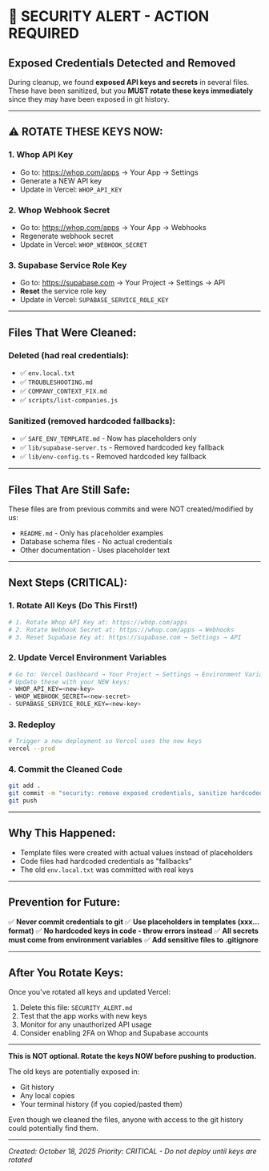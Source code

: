 # 🚨 SECURITY ALERT - ACTION REQUIRED

## Exposed Credentials Detected and Removed

During cleanup, we found **exposed API keys and secrets** in several files. These have been sanitized, but you **MUST rotate these keys immediately** since they may have been exposed in git history.

---

## ⚠️ ROTATE THESE KEYS NOW:

### 1. **Whop API Key**
- Go to: https://whop.com/apps → Your App → Settings
- Generate a NEW API key
- Update in Vercel: `WHOP_API_KEY`

### 2. **Whop Webhook Secret** 
- Go to: https://whop.com/apps → Your App → Webhooks
- Regenerate webhook secret
- Update in Vercel: `WHOP_WEBHOOK_SECRET`

### 3. **Supabase Service Role Key**
- Go to: https://supabase.com → Your Project → Settings → API
- **Reset** the service role key
- Update in Vercel: `SUPABASE_SERVICE_ROLE_KEY`

---

## Files That Were Cleaned:

### Deleted (had real credentials):
- ✅ `env.local.txt`
- ✅ `TROUBLESHOOTING.md`
- ✅ `COMPANY_CONTEXT_FIX.md`
- ✅ `scripts/list-companies.js`

### Sanitized (removed hardcoded fallbacks):
- ✅ `SAFE_ENV_TEMPLATE.md` - Now has placeholders only
- ✅ `lib/supabase-server.ts` - Removed hardcoded key fallback
- ✅ `lib/env-config.ts` - Removed hardcoded key fallback

---

## Files That Are Still Safe:

These files are from previous commits and were NOT created/modified by us:
- `README.md` - Only has placeholder examples
- Database schema files - No actual credentials
- Other documentation - Uses placeholder text

---

## Next Steps (CRITICAL):

### 1. Rotate All Keys (Do This First!)
```bash
# 1. Rotate Whop API Key at: https://whop.com/apps
# 2. Rotate Webhook Secret at: https://whop.com/apps → Webhooks
# 3. Reset Supabase Key at: https://supabase.com → Settings → API
```

### 2. Update Vercel Environment Variables
```bash
# Go to: Vercel Dashboard → Your Project → Settings → Environment Variables
# Update these with your NEW keys:
- WHOP_API_KEY=<new-key>
- WHOP_WEBHOOK_SECRET=<new-secret>  
- SUPABASE_SERVICE_ROLE_KEY=<new-key>
```

### 3. Redeploy
```bash
# Trigger a new deployment so Vercel uses the new keys
vercel --prod
```

### 4. Commit the Cleaned Code
```bash
git add .
git commit -m "security: remove exposed credentials, sanitize hardcoded keys"
git push
```

---

## Why This Happened:

- Template files were created with actual values instead of placeholders
- Code files had hardcoded credentials as "fallbacks"
- The old `env.local.txt` was committed with real keys

---

## Prevention for Future:

✅ **Never commit credentials to git**
✅ **Use placeholders in templates (xxx... format)**
✅ **No hardcoded keys in code - throw errors instead**
✅ **All secrets must come from environment variables**
✅ **Add sensitive files to .gitignore**

---

## After You Rotate Keys:

Once you've rotated all keys and updated Vercel:

1. Delete this file: `SECURITY_ALERT.md`
2. Test that the app works with new keys
3. Monitor for any unauthorized API usage
4. Consider enabling 2FA on Whop and Supabase accounts

---

**This is NOT optional. Rotate the keys NOW before pushing to production.**

The old keys are potentially exposed in:
- Git history  
- Any local copies
- Your terminal history (if you copied/pasted them)

Even though we cleaned the files, anyone with access to the git history could potentially find them.

---

*Created: October 18, 2025*
*Priority: CRITICAL - Do not deploy until keys are rotated*

